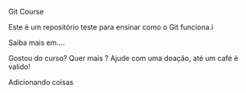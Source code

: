 Git Course

Este é um repositório teste para ensinar como o Git funciona.i

Saiba mais em....

Gostou do curso? Quer mais ? Ajude com uma doação, até um café é valido!

Adicionando coisas
